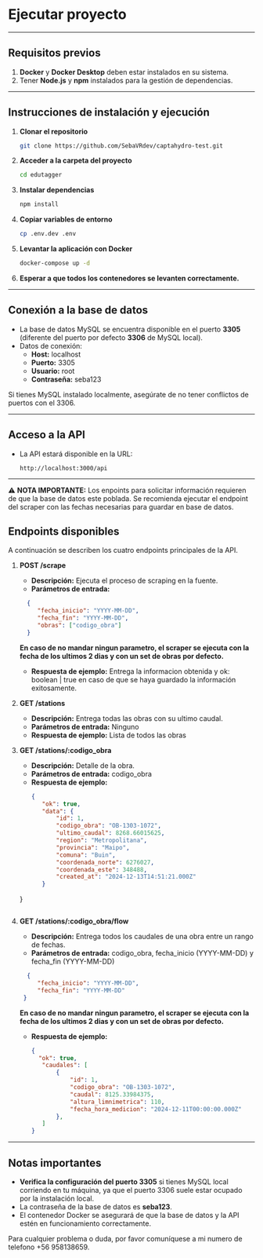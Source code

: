 # Ejecutar proyecto

---

## Requisitos previos
1. **Docker** y **Docker Desktop** deben estar instalados en su sistema.
2. Tener **Node.js** y **npm** instalados para la gestión de dependencias.

---

## Instrucciones de instalación y ejecución

1. **Clonar el repositorio**
   ```bash
   git clone https://github.com/SebaVRdev/captahydro-test.git
   ```

2. **Acceder a la carpeta del proyecto**
   ```bash
   cd edutagger
   ```

3. **Instalar dependencias**
   ```bash
   npm install
   ```
4. **Copiar variables de entorno**
    ```bash
    cp .env.dev .env
    ```

5. **Levantar la aplicación con Docker**
   ```bash
   docker-compose up -d
   ```

6. **Esperar a que todos los contenedores se levanten correctamente.**

---

## Conexión a la base de datos

- La base de datos MySQL se encuentra disponible en el puerto **3305** (diferente del puerto por defecto **3306** de MySQL local).
- Datos de conexión:
  - **Host:** localhost
  - **Puerto:** 3305
  - **Usuario:** root
  - **Contraseña:** seba123

Si tienes MySQL instalado localmente, asegúrate de no tener conflictos de puertos con el 3306.

---

## Acceso a la API
- La API estará disponible en la URL:
  ```
  http://localhost:3000/api
  ```

---

⚠️ **NOTA IMPORTANTE:**
Los enpoints para solicitar información requieren de que la base de datos este poblada.
Se recomienda ejecutar el endpoint del scraper con las fechas necesarias para guardar en base de datos. 

## Endpoints disponibles
A continuación se describen los cuatro endpoints principales de la API.

1. **POST /scrape**
   - **Descripción:** Ejecuta el proceso de scraping en la fuente.
   - **Parámetros de entrada:** 
   ```json
     {
        "fecha_inicio": "YYYY-MM-DD",
        "fecha_fin": "YYYY-MM-DD",
        "obras": ["codigo_obra"]
     }
    ```
    **En caso de no mandar ningun parametro, el scraper se ejecuta con la fecha de los ultimos 2 dias y con un set de obras por defecto.**
   - **Respuesta de ejemplo:** Entrega la informacion obtenida y ok: boolean | true en caso de que se haya guardado la información exitosamente.
 
2. **GET /stations**
   - **Descripción:** Entrega todas las obras con su ultimo caudal.
   - **Parámetros de entrada:** Ninguno
   - **Respuesta de ejemplo:** Lista de todos las obras

3. **GET /stations/:codigo_obra**
   - **Descripción:** Detalle de la obra.
   - **Parámetros de entrada:** codigo_obra
   - **Respuesta de ejemplo:**
     ```json
     {
        "ok": true,
        "data": {
            "id": 1,
            "codigo_obra": "OB-1303-1072",
            "ultimo_caudal": 8268.66015625,
            "region": "Metropolitana",
            "provincia": "Maipo",
            "comuna": "Buin",
            "coordenada_norte": 6276027,
            "coordenada_este": 348488,
            "created_at": "2024-12-13T14:51:21.000Z"
        }
    }
     ```

4. **GET /stations/:codigo_obra/flow**
   - **Descripción:** Entrega todos los caudales de una obra entre un rango de fechas.
   - **Parámetros de entrada:** codigo_obra, fecha_inicio (YYYY-MM-DD) y fecha_fin (YYYY-MM-DD)
   ```json
     {
        "fecha_inicio": "YYYY-MM-DD",
        "fecha_fin": "YYYY-MM-DD"
    }
    ```
    **En caso de no mandar ningun parametro, el scraper se ejecuta con la fecha de los ultimos 2 dias y con un set de obras por defecto.**
   - **Respuesta de ejemplo:**
     ```json
     {
       "ok": true,
        "caudales": [
            {
                "id": 1,
                "codigo_obra": "OB-1303-1072",
                "caudal": 8125.33984375,
                "altura_limnimetrica": 110,
                "fecha_hora_medicion": "2024-12-11T00:00:00.000Z"
            },
        ]
     }
     ```

---

## Notas importantes
- **Verifica la configuración del puerto 3305** si tienes MySQL local corriendo en tu máquina, ya que el puerto 3306 suele estar ocupado por la instalación local.
- La contraseña de la base de datos es **seba123**.
- El contenedor Docker se asegurará de que la base de datos y la API estén en funcionamiento correctamente.

Para cualquier problema o duda, por favor comuníquese a mi numero de telefono +56 958138659. 




